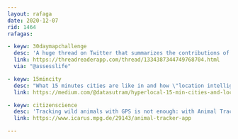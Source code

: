 ```yaml
---
layout: rafaga
date: 2020-12-07 
rid: 1464
rafagas:

- keyw: 30daymapchallenge
  desc: 'A huge thread on Twitter that summarizes the contributions of each participant who has completed the #30daymapchallenge according to the likes achieved by each map'
  link: https://threadreaderapp.com/thread/1334387344749768704.html
  via: "@assesslife"

- keyw: 15mincity
  desc: "What 15 minutes cities are like in and how \"location intelligence\" can help planning to design friendlier urban environments"
  link: https://medium.com/@datasutram/hyperlocal-15-min-cities-and-location-intelligence-e318bebdc800

- keyw: citizenscience
  desc: 'Tracking wild animals with GPS is not enough: with Animal Tracker app you can collaborate with scientists and document what animals do and send photos when you have them available'
  link: https://www.icarus.mpg.de/29143/animal-tracker-app

---
```

 